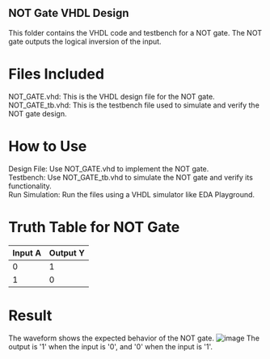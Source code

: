 ## NOT Gate VHDL Design
This folder contains the VHDL code and testbench for a NOT gate. The NOT gate outputs the logical inversion of the input.

# Files Included
NOT_GATE.vhd: This is the VHDL design file for the NOT gate.<br>
NOT_GATE_tb.vhd: This is the testbench file used to simulate and verify the NOT gate design.<br>
# How to Use
Design File: Use NOT_GATE.vhd to implement the NOT gate.<br>
Testbench: Use NOT_GATE_tb.vhd to simulate the NOT gate and verify its functionality.<br>
Run Simulation: Run the files using a VHDL simulator like EDA Playground.<br>

# Truth Table for NOT Gate
|Input A	| Output Y|
|---------|---------|
|  0      |	  1     |
|  1	    |   0     |

# Result
The waveform shows the expected behavior of the NOT gate.
![image](https://github.com/user-attachments/assets/268334c8-99b5-44e5-afd6-30c49e8e3cd7)
The output is '1' when the input is '0', and '0' when the input is '1'.
